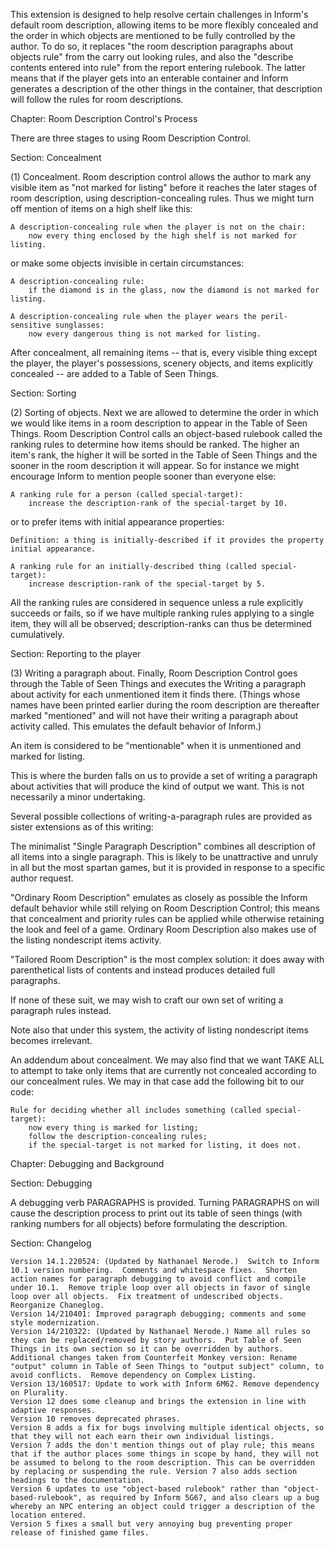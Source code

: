 This extension is designed to help resolve certain challenges in Inform's default room description, allowing items to be more flexibly concealed and the order in which objects are mentioned to be fully controlled by the author. To do so, it replaces "the room description paragraphs about objects rule" from the carry out looking rules, and also the "describe contents entered into rule" from the report entering rulebook. The latter means that if the player gets into an enterable container and Inform generates a description of the other things in the container, that description will follow the rules for room descriptions.

Chapter: Room Description Control's Process

There are three stages to using Room Description Control.

Section: Concealment

(1) Concealment. Room description control allows the author to mark any visible item as "not marked for listing" before it reaches the later stages of room description, using description-concealing rules. Thus we might turn off mention of items on a high shelf like this:

	A description-concealing rule when the player is not on the chair:
		now every thing enclosed by the high shelf is not marked for listing.

or make some objects invisible in certain circumstances:

	A description-concealing rule:
		if the diamond is in the glass, now the diamond is not marked for listing.

	A description-concealing rule when the player wears the peril-sensitive sunglasses:
		now every dangerous thing is not marked for listing.

After concealment, all remaining items -- that is, every visible thing except the player, the player's possessions, scenery objects, and items explicitly concealed -- are added to a Table of Seen Things.

Section: Sorting

(2) Sorting of objects. Next we are allowed to determine the order in which we would like items in a room description to appear in the Table of Seen Things. Room Description Control calls an object-based rulebook called the ranking rules to determine how items should be ranked. The higher an item's rank, the higher it will be sorted in the Table of Seen Things and the sooner in the room description it will appear. So for instance we might encourage Inform to mention people sooner than everyone else:

	A ranking rule for a person (called special-target):
		increase the description-rank of the special-target by 10.

or to prefer items with initial appearance properties:
	
	Definition: a thing is initially-described if it provides the property initial appearance.

	A ranking rule for an initially-described thing (called special-target):
		increase description-rank of the special-target by 5.

All the ranking rules are considered in sequence unless a rule explicitly succeeds or fails, so if we have multiple ranking rules applying to a single item, they will all be observed; description-ranks can thus be determined cumulatively.

Section: Reporting to the player

(3) Writing a paragraph about. Finally, Room Description Control goes through the Table of Seen Things and executes the Writing a paragraph about activity for each unmentioned item it finds there. (Things whose names have been printed earlier during the room description are thereafter marked "mentioned" and will not have their writing a paragraph about activity called. This emulates the default behavior of Inform.)

An item is considered to be "mentionable" when it is unmentioned and marked for listing.

This is where the burden falls on us to provide a set of writing a paragraph about activities that will produce the kind of output we want. This is not necessarily a minor undertaking.

Several possible collections of writing-a-paragraph rules are provided as sister extensions as of this writing:

The minimalist "Single Paragraph Description" combines all description of all items into a single paragraph. This is likely to be unattractive and unruly in all but the most spartan games, but it is provided in response to a specific author request.

"Ordinary Room Description" emulates as closely as possible the Inform default behavior while still relying on Room Description Control; this means that concealment and priority rules can be applied while otherwise retaining the look and feel of a game. Ordinary Room Description also makes use of the listing nondescript items activity.

"Tailored Room Description" is the most complex solution: it does away with parenthetical lists of contents and instead produces detailed full paragraphs.

If none of these suit, we may wish to craft our own set of writing a paragraph rules instead.


Note also that under this system, the activity of listing nondescript items becomes irrelevant.

An addendum about concealment. We may also find that we want TAKE ALL to attempt to take only items that are currently not concealed according to our concealment rules. We may in that case add the following bit to our code:

	Rule for deciding whether all includes something (called special-target):
		now every thing is marked for listing;
		follow the description-concealing rules;
		if the special-target is not marked for listing, it does not.

Chapter: Debugging and Background

Section: Debugging

A debugging verb PARAGRAPHS is provided. Turning PARAGRAPHS on will cause the description process to print out its table of seen things (with ranking numbers for all objects) before formulating the description.

Section: Changelog

	Version 14.1.220524: (Updated by Nathanael Nerode.)  Switch to Inform 10.1 version numbering.  Comments and whitespace fixes.  Shorten action names for paragraph debugging to avoid conflict and compile under 10.1.  Remove triple loop over all objects in favor of single loop over all objects.  Fix treatment of undescribed objects.  Reorganize Chaneglog.
	Version 14/210401: Improved paragraph debugging; comments and some style modernization.
	Version 14/210322: (Updated by Nathanael Nerode.) Name all rules so they can be replaced/removed by story authors.  Put Table of Seen Things in its own section so it can be overridden by authors.  Additional changes taken from Counterfeit Monkey version: Rename "output" column in Table of Seen Things to "output subject" column, to avoid conflicts.  Remove dependency on Complex Listing.
	Version 13/160517: Update to work with Inform 6M62. Remove dependency on Plurality.
	Version 12 does some cleanup and brings the extension in line with adaptive responses.
	Version 10 removes deprecated phrases.
	Version 8 adds a fix for bugs involving multiple identical objects, so that they will not each earn their own individual listings.
	Version 7 adds the don't mention things out of play rule; this means that if the author places some things in scope by hand, they will not be assumed to belong to the room description. This can be overridden by replacing or suspending the rule. Version 7 also adds section headings to the documentation.
	Version 6 updates to use "object-based rulebook" rather than "object-based-rulebook", as required by Inform 5G67, and also clears up a bug whereby an NPC entering an object could trigger a description of the location entered.
	Version 5 fixes a small but very annoying bug preventing proper release of finished game files.

